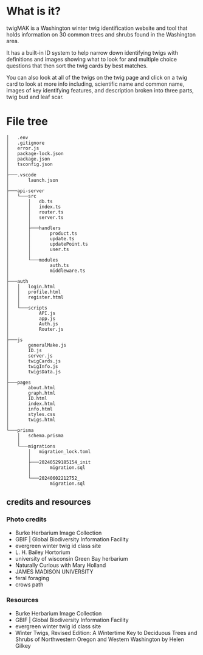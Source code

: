 # What is it?

twigMAK is a Washington winter twig identification website and tool that holds information on 30 common trees and shrubs found in the Washington area. 

It has a built-in ID system to help narrow down identifying twigs with definitions and images showing what to look for and multiple choice questions that then sort the twig cards by best matches. 

You can also look at all of the twigs on the twig page and click on a twig card to look at more info including, scientific name and common name, images of key identifying features, and description broken into three parts, twig bud and leaf scar.

# File tree
```
│   .env 
│   .gitignore
│   error.js
│   package-lock.json
│   package.json
│   tsconfig.json
│
├───.vscode
│   	launch.json
│
├───api-server
│   └───src
│   	│   db.ts
│   	│   index.ts
│   	│   router.ts
│   	│   server.ts
│   	│
│   	├───handlers
│   	│   	product.ts
│   	│   	update.ts
│   	│   	updatePoint.ts
│   	│   	user.ts
│   	│
│   	└───modules
│           	auth.ts
│           	middleware.ts
│
├───auth
│   │   login.html
│   │   profile.html
│   │   register.html
│   │
│   └───scripts
│       	API.js
│       	app.js
│       	Auth.js
│       	Router.js
│
├───js
│   	generalMake.js
│   	ID.js
│   	server.js
│   	twigCards.js
│   	twigInfo.js
│   	twigsData.js
│
├───pages
│   	about.html
│   	graph.html
│   	ID.html
│   	index.html
│   	info.html
│   	styles.css
│   	twigs.html
│
└───prisma
	│   schema.prisma
	│
	└───migrations
    	│   migration_lock.toml
    	│
    	├───20240529185154_init
    	│   	migration.sql
    	│
    	└───20240602212752_
            	migration.sql
```
## credits and resources 

### Photo credits
* Burke Herbarium Image Collection
* GBIF | Global Biodiversity Information Facility
* evergreen winter twig id class site
* L. H. Bailey Hortorium
* university of wisconsin Green Bay herbarium
* Naturally Curious with Mary Holland
* JAMES MADISON UNIVERSITY
* feral foraging
* crows path
### Resources
* Burke Herbarium Image Collection
* GBIF | Global Biodiversity Information Facility
* evergreen winter twig id class site
* Winter Twigs, Revised Edition: A Wintertime Key to Deciduous Trees and Shrubs of Northwestern Oregon and Western Washington by Helen Gilkey
